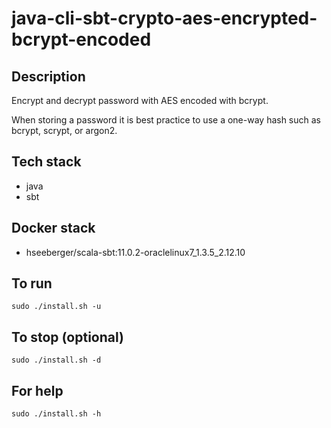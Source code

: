 # java-cli-sbt-crypto-aes-encrypted-bcrypt-encoded

## Description
Encrypt and decrypt password with AES
encoded with bcrypt.

When storing a password it is best practice
to use a one-way hash such as bcrypt, scrypt,
or argon2.

## Tech stack
- java
- sbt

## Docker stack
- hseeberger/scala-sbt:11.0.2-oraclelinux7_1.3.5_2.12.10

## To run
`sudo ./install.sh -u`

## To stop (optional)
`sudo ./install.sh -d`

## For help
`sudo ./install.sh -h`
